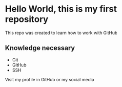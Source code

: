 # Hello World, this is my first repository

This repo was created to learn how to work with GitHub

## Knowledge necessary

- Git
- GitHub
- SSH

Visit my profile in GitHub or my social media